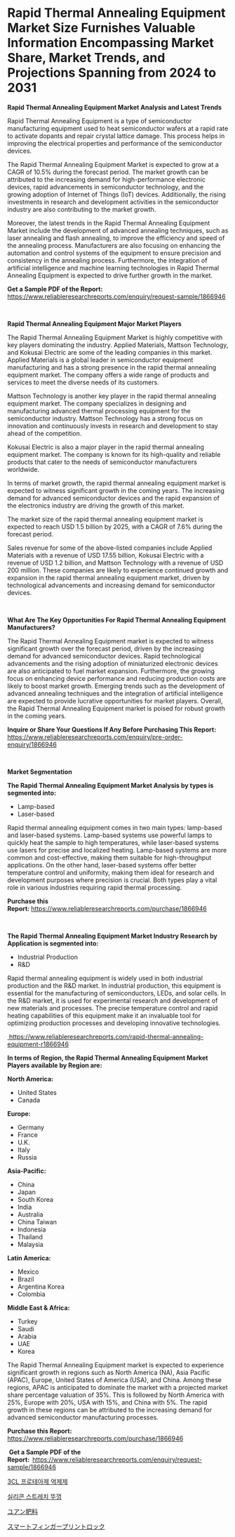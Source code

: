 <p><h1>Rapid Thermal Annealing Equipment Market Size Furnishes Valuable Information Encompassing Market Share, Market Trends, and Projections Spanning from 2024 to 2031</h1></p><p><strong>Rapid Thermal Annealing Equipment Market Analysis and Latest Trends</strong></p>
<p><p>Rapid Thermal Annealing Equipment is a type of semiconductor manufacturing equipment used to heat semiconductor wafers at a rapid rate to activate dopants and repair crystal lattice damage. This process helps in improving the electrical properties and performance of the semiconductor devices.</p><p>The Rapid Thermal Annealing Equipment Market is expected to grow at a CAGR of 10.5% during the forecast period. The market growth can be attributed to the increasing demand for high-performance electronic devices, rapid advancements in semiconductor technology, and the growing adoption of Internet of Things (IoT) devices. Additionally, the rising investments in research and development activities in the semiconductor industry are also contributing to the market growth.</p><p>Moreover, the latest trends in the Rapid Thermal Annealing Equipment Market include the development of advanced annealing techniques, such as laser annealing and flash annealing, to improve the efficiency and speed of the annealing process. Manufacturers are also focusing on enhancing the automation and control systems of the equipment to ensure precision and consistency in the annealing process. Furthermore, the integration of artificial intelligence and machine learning technologies in Rapid Thermal Annealing Equipment is expected to drive further growth in the market.</p></p>
<p><strong>Get a Sample PDF of the Report:&nbsp;</strong> <a href="https://www.reliableresearchreports.com/enquiry/request-sample/1866946">https://www.reliableresearchreports.com/enquiry/request-sample/1866946</a></p>
<p>&nbsp;</p>
<p><strong>Rapid Thermal Annealing Equipment Major Market Players</strong></p>
<p><p>The Rapid Thermal Annealing Equipment Market is highly competitive with key players dominating the industry. Applied Materials, Mattson Technology, and Kokusai Electric are some of the leading companies in this market. Applied Materials is a global leader in semiconductor equipment manufacturing and has a strong presence in the rapid thermal annealing equipment market. The company offers a wide range of products and services to meet the diverse needs of its customers.</p><p>Mattson Technology is another key player in the rapid thermal annealing equipment market. The company specializes in designing and manufacturing advanced thermal processing equipment for the semiconductor industry. Mattson Technology has a strong focus on innovation and continuously invests in research and development to stay ahead of the competition.</p><p>Kokusai Electric is also a major player in the rapid thermal annealing equipment market. The company is known for its high-quality and reliable products that cater to the needs of semiconductor manufacturers worldwide.</p><p>In terms of market growth, the rapid thermal annealing equipment market is expected to witness significant growth in the coming years. The increasing demand for advanced semiconductor devices and the rapid expansion of the electronics industry are driving the growth of this market.</p><p>The market size of the rapid thermal annealing equipment market is expected to reach USD 1.5 billion by 2025, with a CAGR of 7.6% during the forecast period.</p><p>Sales revenue for some of the above-listed companies include Applied Materials with a revenue of USD 17.55 billion, Kokusai Electric with a revenue of USD 1.2 billion, and Mattson Technology with a revenue of USD 200 million. These companies are likely to experience continued growth and expansion in the rapid thermal annealing equipment market, driven by technological advancements and increasing demand for semiconductor devices.</p></p>
<p>&nbsp;</p>
<p><strong>What Are The Key Opportunities For Rapid Thermal Annealing Equipment Manufacturers?</strong></p>
<p><p>The Rapid Thermal Annealing Equipment market is expected to witness significant growth over the forecast period, driven by the increasing demand for advanced semiconductor devices. Rapid technological advancements and the rising adoption of miniaturized electronic devices are also anticipated to fuel market expansion. Furthermore, the growing focus on enhancing device performance and reducing production costs are likely to boost market growth. Emerging trends such as the development of advanced annealing techniques and the integration of artificial intelligence are expected to provide lucrative opportunities for market players. Overall, the Rapid Thermal Annealing Equipment market is poised for robust growth in the coming years.</p></p>
<p><strong>Inquire or Share Your Questions If Any Before Purchasing This Report:</strong> <a href="https://www.reliableresearchreports.com/enquiry/pre-order-enquiry/1866946">https://www.reliableresearchreports.com/enquiry/pre-order-enquiry/1866946</a></p>
<p>&nbsp;</p>
<p><strong>Market Segmentation</strong></p>
<p><strong>The Rapid Thermal Annealing Equipment Market Analysis by types is segmented into:</strong></p>
<p><ul><li>Lamp-based</li><li>Laser-based</li></ul></p>
<p><p>Rapid thermal annealing equipment comes in two main types: lamp-based and laser-based systems. Lamp-based systems use powerful lamps to quickly heat the sample to high temperatures, while laser-based systems use lasers for precise and localized heating. Lamp-based systems are more common and cost-effective, making them suitable for high-throughput applications. On the other hand, laser-based systems offer better temperature control and uniformity, making them ideal for research and development purposes where precision is crucial. Both types play a vital role in various industries requiring rapid thermal processing.</p></p>
<p><strong>Purchase this Report:&nbsp;</strong><a href="https://www.reliableresearchreports.com/purchase/1866946">https://www.reliableresearchreports.com/purchase/1866946</a></p>
<p>&nbsp;</p>
<p><strong>The Rapid Thermal Annealing Equipment Market Industry Research by Application is segmented into:</strong></p>
<p><ul><li>Industrial Production</li><li>R&D</li></ul></p>
<p><p>Rapid thermal annealing equipment is widely used in both industrial production and the R&D market. In industrial production, this equipment is essential for the manufacturing of semiconductors, LEDs, and solar cells. In the R&D market, it is used for experimental research and development of new materials and processes. The precise temperature control and rapid heating capabilities of this equipment make it an invaluable tool for optimizing production processes and developing innovative technologies.</p></p>
<p><a href="https://www.reliableresearchreports.com/rapid-thermal-annealing-equipment-r1866946">&nbsp;https://www.reliableresearchreports.com/rapid-thermal-annealing-equipment-r1866946</a></p>
<p><strong>In terms of Region, the Rapid Thermal Annealing Equipment Market Players available by Region are:</strong></p>
<p>
    <p> <strong> North America: </strong>
        <ul>
            <li>United States</li>
            <li>Canada</li>
        </ul>
        </p> 
    <p> <strong> Europe: </strong>
        <ul>
            <li>Germany</li>
            <li>France</li>
            <li>U.K.</li>
            <li>Italy</li>
            <li>Russia</li>
        </ul>
        </p> 
    <p> <strong> Asia-Pacific: </strong>
        <ul>
            <li>China</li>
            <li>Japan</li>
            <li>South Korea</li>
            <li>India</li>
            <li>Australia</li>
            <li>China Taiwan</li>
            <li>Indonesia</li>
            <li>Thailand</li>
            <li>Malaysia</li>
        </ul>
        </p> 
    <p> <strong> Latin America: </strong>
        <ul>
            <li>Mexico</li>
            <li>Brazil</li>
            <li>Argentina Korea</li>
            <li>Colombia</li>
        </ul>
        </p> 
    <p> <strong> Middle East & Africa: </strong>
        <ul>
            <li>Turkey</li>
            <li>Saudi</li>
            <li>Arabia</li>
            <li>UAE</li>
            <li>Korea</li>
        </ul>
    </p>
    </p>
<p><p>The Rapid Thermal Annealing Equipment market is expected to experience significant growth in regions such as North America (NA), Asia Pacific (APAC), Europe, United States of America (USA), and China. Among these regions, APAC is anticipated to dominate the market with a projected market share percentage valuation of 35%. This is followed by North America with 25%, Europe with 20%, USA with 15%, and China with 5%. The rapid growth in these regions can be attributed to the increasing demand for advanced semiconductor manufacturing processes.</p></p>
<p><strong>Purchase this Report: </strong><a href="https://www.reliableresearchreports.com/purchase/1866946">https://www.reliableresearchreports.com/purchase/1866946</a></p>
<p>&nbsp;<strong>Get a Sample PDF of the Report:&nbsp;&nbsp;</strong><a href="https://www.reliableresearchreports.com/enquiry/request-sample/1866946">https://www.reliableresearchreports.com/enquiry/request-sample/1866946</a></p>
<p><strong></strong></p>
<p><p><a href="https://medium.com/@constantinvon/2024%EB%85%84%EB%B6%80%ED%84%B0-2031%EB%85%84%EA%B9%8C%EC%A7%80%EC%9D%98-%EA%B8%B0%EA%B0%84%EC%97%90-%EB%8C%80%ED%95%9C-3cl-%ED%94%84%EB%A1%9C%ED%85%8C%EC%95%84%EC%A0%9C-%EC%96%B5%EC%A0%9C%EC%A0%9C-%EC%8B%9C%EC%9E%A5-%EB%B6%84%EC%84%9D%EA%B3%BC-%EA%B7%9C%EB%AA%A8-%EC%98%88%EC%B8%A1-6293181dc8c1">3CL 프로테아제 억제제</a></p><p><a href="https://medium.com/@felipegrrady654556/%EC%8B%A4%EB%A6%AC%EC%BD%98-%EC%8A%A4%ED%8A%B8%EB%A0%88%EC%B9%98-%EB%9A%9C%EA%BB%91-%EC%8B%9C%EC%9E%A5-%EC%84%B1%EA%B3%B5%EC%A0%81%EC%9D%B8-%EB%B9%84%EC%A6%88%EB%8B%88%EC%8A%A4-%EC%A0%84%EB%9E%B5%EC%9D%98-%EC%97%B4%EC%87%A0-2031%EB%85%84%EA%B9%8C%EC%A7%80-%EC%98%88%EC%B8%A1-be01f3641ebd">실리콘 스트레치 뚜껑</a></p><p><a href="https://medium.com/@addyserr7687/uan%E8%82%A5%E6%96%99%E5%B8%82%E5%A0%B4%E8%A6%8F%E6%A8%A1-%E5%B8%82%E5%A0%B4%E5%B1%95%E6%9C%9B%E3%81%A8%E5%B8%82%E5%A0%B4%E4%BA%88%E6%B8%AC-2024%E5%B9%B4%E3%81%8B%E3%82%892031%E5%B9%B4-4bd0b88e4cc7">ユアン肥料</a></p><p><a href="https://medium.com/@teridactyl90/%E3%82%B9%E3%83%9E%E3%83%BC%E3%83%88%E3%83%95%E3%82%A3%E3%83%B3%E3%82%AC%E3%83%BC%E3%83%97%E3%83%AA%E3%83%B3%E3%83%88%E3%83%AD%E3%83%83%E3%82%AF%E3%81%AE%E5%B8%82%E5%A0%B4%E3%82%B7%E3%82%A7%E3%82%A2%E3%81%AE%E5%A4%89%E5%8C%96%E3%81%A8%E5%B8%82%E5%A0%B4%E6%88%90%E9%95%B7%E3%83%88%E3%83%AC%E3%83%B3%E3%83%89-2024%E5%B9%B4-2031%E5%B9%B4-713682e16220">スマートフィンガープリントロック</a></p></p>